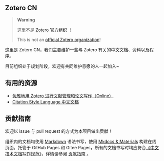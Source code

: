 ## Zotero CN

> **Warning**
>
> 这里不是 [Zotero 官方组织](https://github.com/zotero) ！
> 
> This is not an [official Zotero organization](https://github.com/zotero)!

这里是 Zotero CN，我们主要维护一些与 Zotero 有关的中文文档、资料以及程序。

目前组织处于规划阶段，欢迎有共同维护意愿的人一起加入~

## 有用的资源

- [优雅地用 Zotero 进行文献管理和论文写作（Online）](https://zotero-cn.github.io/e-zotero-md)
- [Citation Style Language 中文文档](https://zotero-cn.github.io/csl-doc-chinese)

## 贡献指南

欢迎以 issue 与 pull request 的方式为本项目做出贡献！

组织内的文档均使用 [Markdown](https://baike.baidu.com/item/markdown) 语法书写，使用 [Mkdocs & Materials](https://squidfunk.github.io/mkdocs-material/) 构建在线页面，托管于 GitHub Pages 和 Gitee Pages，所有的文档书写时均应符合[《中文技术文档写作规范》](https://github.com/ruanyf/document-style-guide)，详情请参阅 [贡献指南](https://zotero-cn.github.io/contribution-guidelines) 。
